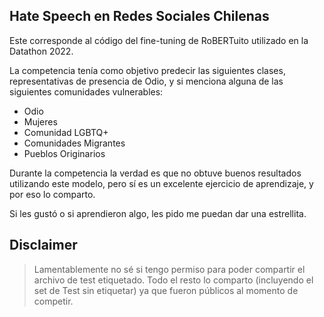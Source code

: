## Hate Speech en Redes Sociales Chilenas

Este corresponde al código del fine-tuning de RoBERTuito utilizado en la Datathon 2022. 

La competencia tenía como objetivo predecir las siguientes clases, representativas de presencia de Odio, y si menciona alguna de las siguientes comunidades vulnerables:

* Odio
* Mujeres
* Comunidad LGBTQ+
* Comunidades Migrantes
* Pueblos Originarios

Durante la competencia la verdad es que no obtuve buenos resultados utilizando este modelo, pero sí es un excelente ejercicio de aprendizaje, y por eso lo comparto. 

Si les gustó o si aprendieron algo, les pido me puedan dar una estrellita.

## Disclaimer

> Lamentablemente no sé si tengo permiso para poder compartir el archivo de test etiquetado. Todo el resto lo comparto (incluyendo el set de Test sin etiquetar) ya que fueron públicos al momento de competir. 

